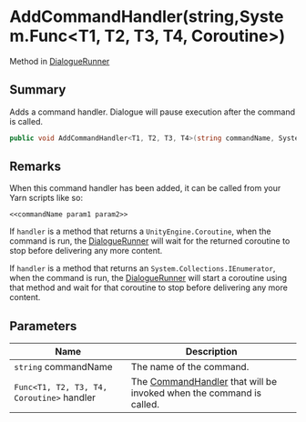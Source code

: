 # AddCommandHandler(string,System.Func\<T1, T2, T3, T4, Coroutine>)

Method in [DialogueRunner](./)

## Summary

Adds a command handler. Dialogue will pause execution after the command is called.

```csharp
public void AddCommandHandler<T1, T2, T3, T4>(string commandName, System.Func<T1, T2, T3, T4, Coroutine> handler);
```

## Remarks

When this command handler has been added, it can be called from your Yarn scripts like so:

```
<<commandName param1 param2>>
```

If `handler` is a method that returns a `UnityEngine.Coroutine`, when the command is run, the [DialogueRunner](./) will wait for the returned coroutine to stop before delivering any more content.

If `handler` is a method that returns an `System.Collections.IEnumerator`, when the command is run, the [DialogueRunner](./) will start a coroutine using that method and wait for that coroutine to stop before delivering any more content.

## Parameters

| Name                                      | Description                                                                                              |
| ----------------------------------------- | -------------------------------------------------------------------------------------------------------- |
| `string` commandName                      | The name of the command.                                                                                 |
| `Func<T1, T2, T3, T4, Coroutine>` handler | The [CommandHandler](../../yarn/yarn.commandhandler.md) that will be invoked when the command is called. |

